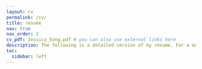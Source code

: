 ```yaml
---
layout: cv
permalink: /cv/
title: resume
nav: true
nav_order: 2
cv_pdf: Jessica_Song.pdf # you can also use external links here
description: The following is a detailed version of my resume. For a one-pager, please download the pdf on the right.
toc:
  sidebar: left
---
```

